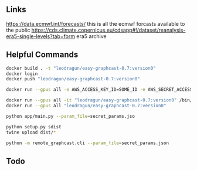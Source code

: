 ## Links

https://data.ecmwf.int/forecasts/ this is all the ecmwf forcasts available to the public
https://cds.climate.copernicus.eu/cdsapp#!/dataset/reanalysis-era5-single-levels?tab=form era5 archive

## Helpful Commands

```bash
docker build . -t "leodragun/easy-graphcast-0.7:version0"
docker login
docker push "leodragun/easy-graphcast-0.7:version0"

docker run --gpus all -e AWS_ACCESS_KEY_ID=SOME_ID -e AWS_SECRET_ACCESS_KEY=SOME_SECRET -e AWS_BUCKET=somebucket -e AWS_REGION=ap-southeast-2 -e CDS_KEY=asdfasdfa -e CDS_URL=https://asdfasdfas/sdfa/a -e GRAPHCAST_FORCAST_LIST="[{'start': '2023122518', 'hours_to_forcast': 48}]" "leodragun/easy-graphcast-0.7:version0"

docker run --gpus all -it "leodragun/easy-graphcast-0.7:version0" /bin/bash
docker run --gpus all "leodragun/easy-graphcast-0.7:version0"

python app/main.py --param_file=secret_params.jso

python setup.py sdist
twine upload dist/*

python -m remote_graphcast.cli --param_file=secret_params.json
```

## Todo
